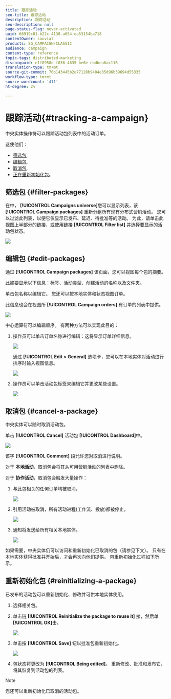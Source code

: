 ```yaml
---
title: 跟踪活动
seo-title: 跟踪活动
description: 跟踪活动
seo-description: null
page-status-flag: never-activated
uuid: 66919c81-b22c-4138-a654-ea53154ba718
contentOwner: sauviat
products: SG_CAMPAIGN/CLASSIC
audience: campaign
content-type: reference
topic-tags: distributed-marketing
discoiquuid: e1f8958d-f036-4635-be6e-ebdbea6ac116
translation-type: tm+mt
source-git-commit: 70b143445b2e77128b9404e35d96b39694d55335
workflow-type: tm+mt
source-wordcount: '411'
ht-degree: 2%

---
```



# 跟踪活动{#tracking-a-campaign}

中央实体操作符可以跟踪活动包列表中的活动订单。

这使他们：

* [筛选包](#filter-packages),
* [编辑包](#edit-packages),
* [取消包](#cancel-a-package),
* [正在重新初始化包](#reinitializing-a-package)。

## 筛选包 {#filter-packages}

在中， **[!UICONTROL Campaigns universe]**&#x200B;您可以显示列表，该 **[!UICONTROL Campaign packages]** 重新分组所有现有分布式营销活动。 您可以过滤此列表，以便它仅显示已发布、延迟、待批准等的活动。 为此，请单击此视图上半部分的链接，或使用链接 **[!UICONTROL Filter list]** 并选择要显示的活动包状态。

![](assets/mkg_dist_catalog_filter.png)

## 编辑包 {#edit-packages}

通过 **[!UICONTROL Campaign packages]** 该页面，您可以视图每个包的摘要。

此摘要显示以下信息：标签、活动类型、创建活动的名称以及文件夹。

单击包名称以编辑它。 您还可以按本地实体和状态视图订单。

此信息也会在视图所 **[!UICONTROL Campaign orders]** 有订单的列表中提供。

![](assets/mkg_dist_catalog_op_command_details.png)

中心运算符可以编辑顺序。 有两种方法可以实现此目的：

1. 操作员可以单击订单名称进行编辑：这将显示订单详细信息。

   ![](assets/mkg_dist_catalog_op_command_edit1.png)

   通过 **[!UICONTROL Edit > General]** 选项卡，您可以在本地实体对活动进行排序时输入视图信息。

   ![](assets/mkg_dist_catalog_op_command_edit1a.png)

1. 操作员可以单击活动包标签来编辑它并更改某些设置。

   ![](assets/mkg_dist_catalog_op_command_edit2.png)

## 取消包 {#cancel-a-package}

中央实体可以随时取消活动包。

单击 **[!UICONTROL Cancel]** 活动包 **[!UICONTROL Dashboard]**&#x200B;中。

![](assets/mkg_dist_cancel_op_from_dashboard.png)

该字 **[!UICONTROL Comment]** 段允许您对取消进行说明。

对于 **本地活动**，取消包会将其从可用营销活动的列表中删除。

对于 **协作活动**，取消包会触发大量操作：

1. 与此包相关的任何订单均被取消，

   ![](assets/mkg_dist_mutual_op_cancelled.png)

1. 引用活动被取消，所有活动进程(工作流、投放)都被停止，

   ![](assets/mkg_dist_mutual_op_cancelled1.png)

1. 通知将发送给所有相关本地实体。

   ![](assets/mkg_dist_mutual_op_cancelled2.png)

如果需要，中央实体仍可以访问和重新初始化已取消的包（请参见下文）。 只有在本地实体获得批准并开始后，才会再次向他们提供。 包重新初始化过程如下所示。

## 重新初始化包 {#reinitializing-a-package}

已发布的活动包可以重新初始化、修改并可供本地实体使用。

1. 选择相关包。
1. 单击链 **[!UICONTROL Reinitialize the package to reuse it]** 接，然后单 **[!UICONTROL OK]**&#x200B;击。

   ![](assets/mkg_dist_mutual_op_reinit.png)

1. 单击按 **[!UICONTROL Save]** 钮以批准包重新初始化。

   ![](assets/mkg_dist_mutual_op_reinit2.png)

1. 包状态将更改为 **[!UICONTROL Being edited]**。 重新修改、批准和发布它，将其恢复到活动包的列表。

>[!NOTE]
>
>您还可以重新初始化已取消的活动包。

